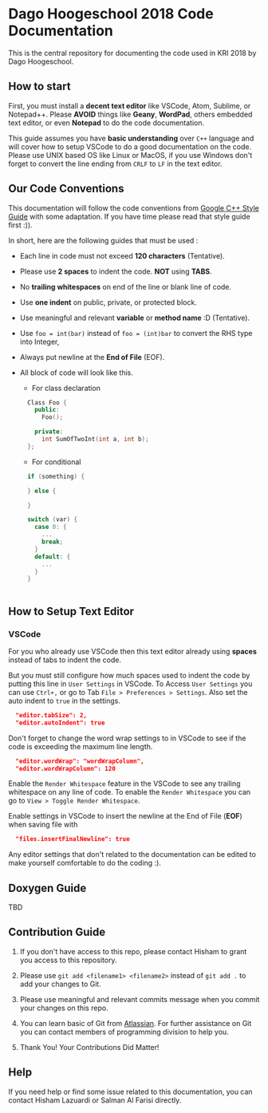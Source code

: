 # Dago Hoogeschool 2018 Code Documentation

This is the central repository for documenting the code used in KRI 2018 by Dago Hoogeschool.

## How to start

First, you must install a **decent text editor** like VSCode, Atom, Sublime, or Notepad++. Please **AVOID** things like **Geany**, **WordPad**, others embedded text editor, or even **Notepad** to do the code documentation.

This guide assumes you have **basic understanding** over `C++` language and will cover how to setup VSCode to do a good documentation on the code. Please use UNIX based OS like Linux or MacOS, if you use Windows don't forget to convert the line ending from `CRLF` to `LF` in the text editor.

## Our Code Conventions

This documentation will follow the code conventions from [Google C++ Style Guide](https://google.github.io/styleguide/cppguide.html#Line_Length) with some adaptation. If you have time please read that style guide first :)).

In short, here are the following guides that must be used :

* Each line in code must not exceed **120 characters** (Tentative).

* Please use **2 spaces** to indent the code. **NOT** using **TABS**.

* No **trailing whitespaces** on end of the line or blank line of code.

* Use **one indent** on public, private, or protected block.

* Use meaningful and relevant **variable** or **method name** :D (Tentative).

* Use `foo = int(bar)` instead of `foo = (int)bar` to convert the RHS type into Integer,

* Always put newline at the **End of File** (EOF).

* All block of code will look like this.

  * For class declaration

  ```c++
    Class Foo {
      public:
        Foo();

      private:
        int SumOfTwoInt(int a, int b);
    };

  ```

  * For conditional

  ```c++
    if (something) {

    } else {

    }

    switch (var) {
      case 0: {
        ...
        break;
      }
      default: {
        ...
      }
    }
    
  ```

## How to Setup Text Editor

### VSCode

For you who already use VSCode then this text editor already using **spaces** instead of tabs to indent the code.

But you must still configure how much spaces used to indent the code by putting this line in `User Settings` in VSCode. To Access `User Settings` you can use `Ctrl+,` or go to Tab `File > Preferences > Settings`. Also set the auto indent to `true` in the settings.

```json
  "editor.tabSize": 2,
  "editor.autoIndent": true
```

Don't forget to change the word wrap settings to in VSCode to see if the code is exceeding the maximum line length.

```json
  "editor.wordWrap": "wordWrapColumn",
  "editor.wordWrapColumn": 120
```

Enable the `Render Whitespace` feature in the VSCode to see any trailing whitespace on any line of code. To enable the `Render Whitespace` you can go to `View > Toggle Render Whitespace`.

Enable settings in VSCode to insert the newline at the End of File (**EOF**) when saving file with

```json
  "files.insertFinalNewline": true
```

Any editor settings that don't related to the documentation can be edited to make yourself comfortable to do the coding :).

## Doxygen Guide

TBD

## Contribution Guide

1. If you don't have access to this repo, please contact Hisham to grant you access to this repository.

2. Please use `git add <filename1> <filename2>` instead of `git add .` to add your changes to Git.

3. Please use meaningful and relevant commits message when you commit your changes on this repo.

4. You can learn basic of Git from [Atlassian](https://www.atlassian.com/git). For further assistance on Git you can contact members of programming division to help you.

5. Thank You! Your Contributions Did Matter!

## Help

If you need help or find some issue related to this documentation, you can contact Hisham Lazuardi or Salman Al Farisi directly.
